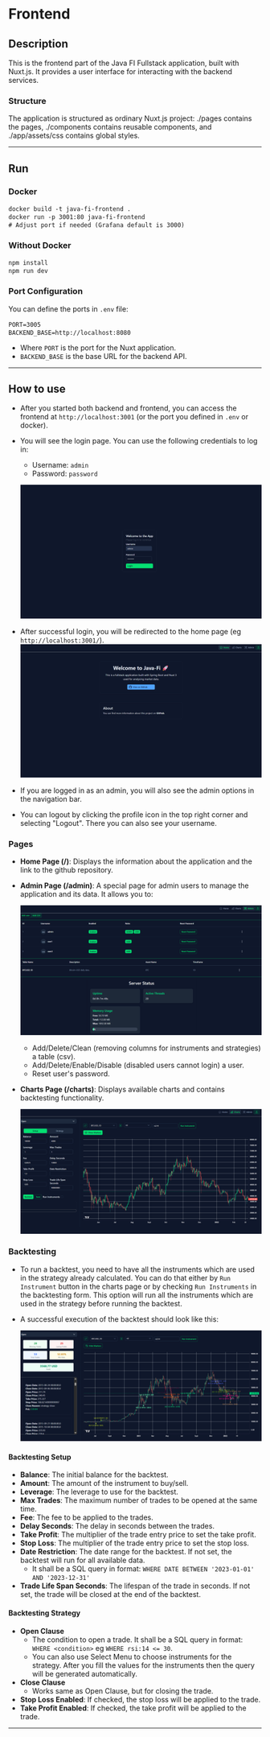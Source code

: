 # Frontend

## Description

This is the frontend part of the Java FI Fullstack application, built with Nuxt.js. It provides a user interface for interacting with the backend services.

### Structure

The application is structured as ordinary Nuxt.js project: ./pages contains the pages, ./components contains reusable components, and ./app/assets/css contains global styles.

---

## Run

### Docker
```shell
docker build -t java-fi-frontend . 
docker run -p 3001:80 java-fi-frontend 
# Adjust port if needed (Grafana default is 3000)
```

### Without Docker

```shell
npm install
npm run dev
```

### Port Configuration

You can define the ports in `.env` file:
```env
PORT=3005
BACKEND_BASE=http://localhost:8080
```
- Where `PORT` is the port for the Nuxt application.
- `BACKEND_BASE` is the base URL for the backend API.

---

## How to use

- After you started both backend and frontend, you can access the frontend at `http://localhost:3001` (or the port you defined in `.env` or docker).

- You will see the login page. You can use the following credentials to log in:
  - Username: `admin`
  - Password: `password`

   ![alt text](docs/png/image.png)

- After successful login, you will be redirected to the home page (eg `http://localhost:3001/`).
![alt text](docs/png/image-1.png)
- If you are logged in as an admin, you will also see the admin options in the navigation bar.
- You can logout by clicking the profile icon in the top right corner and selecting "Logout". There you can also see your username.

### Pages

- **Home Page (/)**: Displays the information about the application and the link to the github repository.
- **Admin Page (/admin)**: A special page for admin users to manage the application and its data. It allows you to:

    ![alt text](docs/png/image-2.png)

    - Add/Delete/Clean (removing columns for instruments and strategies) a table (csv).
    - Add/Delete/Enable/Disable (disabled users cannot login) a user.
    - Reset user's password.

- **Charts Page (/charts)**: Displays available charts and contains backtesting functionality.

    ![alt text](docs/png/image-3.png)

### Backtesting

- To run a backtest, you need to have all the instruments which are used in the strategy already calculated. You can do that either by `Run Instrument` button in the charts page or by checking `Run Instruments` in the backtesting form. This option will run all the instruments which are used in the strategy before running the backtest.

- A successful execution of the backtest should look like this: 

    ![alt text](docs/png/image-4.png)

#### Backtesting Setup

- **Balance**: The initial balance for the backtest.
- **Amount**: The amount of the instrument to buy/sell.
- **Leverage**: The leverage to use for the backtest.
- **Max Trades**: The maximum number of trades to be opened at the same time.
- **Fee**: The fee to be applied to the trades.
- **Delay Seconds**: The delay in seconds between the trades.
- **Take Profit**: The multiplier of the trade entry price to set the take profit.
- **Stop Loss**: The multiplier of the trade entry price to set the stop loss.
- **Date Restriction**: The date range for the backtest. If not set, the backtest will run for all available data.
    - It shall be a SQL query in format: `WHERE DATE BETWEEN '2023-01-01' AND '2023-12-31'` 
- **Trade Life Span Seconds**: The lifespan of the trade in seconds. If not set, the trade will be closed at the end of the backtest.

#### Backtesting Strategy

- **Open Clause** 
    - The condition to open a trade. It shall be a SQL query in format: `WHERE <condition>` eg `WHERE rsi:14 <= 30`.
    - You can also use Select Menu to choose instruments for the strategy. After you fill the values for the instruments then the query will be generated automatically.
- **Close Clause**
    - Works same as Open Clause, but for closing the trade.
- **Stop Loss Enabled**: If checked, the stop loss will be applied to the trade.
- **Take Profit Enabled**: If checked, the take profit will be applied to the trade.

---